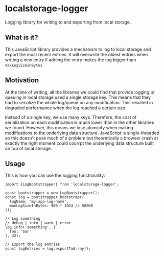 # localstorage-logger
Logging library for writing to and exporting from local storage.

## What is it?

This JavaScript library provides a mechanism to log to local storage and export the most recent entries. It will overwrite the oldest entries when writing a new entry if adding the entry makes the log bigger than `maxLogSizeInBytes`.

## Motivation
At the time of writing, all the libraries we could find that provide logging or queuing in local storage used a single storage key. This means that they had to serialize the whole log/queue on any modification. This resulted in degraded performance when the log reached a certain size.

Instead of a single key, we use many keys. Therefore, the cost of serialization on each modification is much lower than in the other libraries we found. However, this means we lose atomicity when making modifications to the underlying data structure. JavaScript is single-threaded so this doesn't pose much of a problem but theoretically a browser crash at exactly the right moment could courrpt the underlying data structure built on top of local storage.

## Usage

This is how you can use the logging functionality:

```
import {LogBootstrapper} from 'localstorage-logger';

const bootstrapper = new LogBootstrapper();
const log = bootstrapper.bootstrap({
  logName: 'my-app-log-name',
  maxLogSizeInBytes: 500 * 1024 // 500KB
});

// Log something
// debug | info | warn | error
log.info('something', {
  foo: 'bar'
}, 42);

// Export the log entries
const logEntries = log.exportToArray();
```
